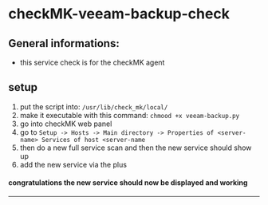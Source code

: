 # checkMK-veeam-backup-check


## General informations:
- this service check is for the checkMK agent 


## setup

1. put the script into: `/usr/lib/check_mk/local/`
2. make it executable with this command: `chmood +x veeam-backup.py`
3. go into checkMK web panel
4. go to `Setup -> Hosts -> Main directory -> Properties of <server-name> Services of host <server-name`
5. then do a new full service scan and then the new service should show up
6. add the new service via the plus

#### congratulations the new service should now be displayed and working

---
